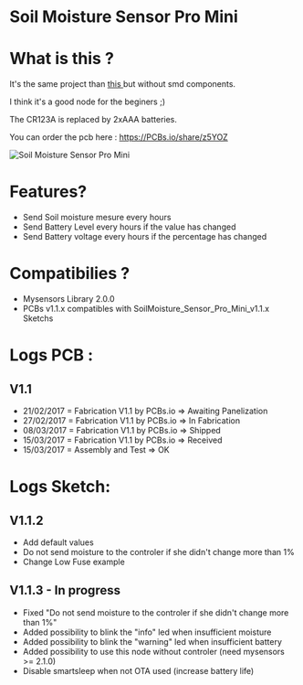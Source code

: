 # Soil Moisture Sensor Pro Mini
##  

# What is this ?

It's the same project than [this ](https://www.openhardware.io/view/338) but without smd components.

I think it's a good node for the beginers ;)

The CR123A is replaced by 2xAAA batteries.

You can order the pcb here : https://PCBs.io/share/z5YOZ


![Soil Moisture Sensor Pro Mini](https://www.openhardware.io//uploads/58a0ad35d1cdc0b03cebe777/image/IMG_6591.JPG "Soil Moisture Sensor Pro Mini")

# Features?
* Send Soil moisture mesure every hours
* Send Battery Level every hours if the value has changed
* Send Battery voltage every hours if the percentage has changed


# Compatibilies ?
* Mysensors Library 2.0.0
* PCBs v1.1.x compatibles with SoilMoisture_Sensor_Pro_Mini_v1.1.x Sketchs


# Logs PCB :

## V1.1
* 21/02/2017 = Fabrication V1.1 by PCBs.io => Awaiting Panelization
* 27/02/2017 = Fabrication V1.1 by PCBs.io => In Fabrication
* 08/03/2017 = Fabrication V1.1 by PCBs.io => Shipped
* 15/03/2017 = Fabrication V1.1 by PCBs.io => Received
* 15/03/2017 = Assembly and Test => OK

# Logs Sketch:
## V1.1.2
* Add default values
* Do not send moisture to the controler if she didn't change more than 1%
* Change Low Fuse example

## V1.1.3 - In progress
* Fixed "Do not send moisture to the controler if she didn't change more than 1%"
* Added possibility to blink the "info" led when insufficient moisture
* Added possibility to blink the "warning" led when insufficient battery
* Added possibility to use this node without controler (need mysensors >= 2.1.0)
* Disable smartsleep when not OTA used (increase battery life)
